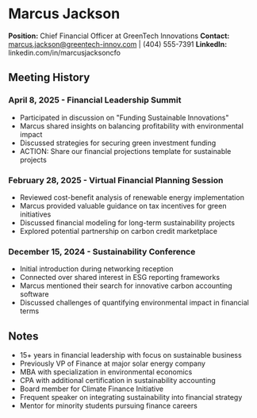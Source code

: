 # Marcus Jackson
**Position:** Chief Financial Officer at GreenTech Innovations
**Contact:** marcus.jackson@greentech-innov.com | (404) 555-7391
**LinkedIn:** linkedin.com/in/marcusjacksoncfo

## Meeting History

### April 8, 2025 - Financial Leadership Summit
* Participated in discussion on "Funding Sustainable Innovations"
* Marcus shared insights on balancing profitability with environmental impact
* Discussed strategies for securing green investment funding
* ACTION: Share our financial projections template for sustainable projects

### February 28, 2025 - Virtual Financial Planning Session
* Reviewed cost-benefit analysis of renewable energy implementation
* Marcus provided valuable guidance on tax incentives for green initiatives
* Discussed financial modeling for long-term sustainability projects
* Explored potential partnership on carbon credit marketplace

### December 15, 2024 - Sustainability Conference
* Initial introduction during networking reception
* Connected over shared interest in ESG reporting frameworks
* Marcus mentioned their search for innovative carbon accounting software
* Discussed challenges of quantifying environmental impact in financial terms

## Notes
* 15+ years in financial leadership with focus on sustainable business
* Previously VP of Finance at major solar energy company
* MBA with specialization in environmental economics
* CPA with additional certification in sustainability accounting
* Board member for Climate Finance Initiative
* Frequent speaker on integrating sustainability into financial strategy
* Mentor for minority students pursuing finance careers